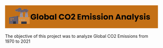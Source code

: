 ![Global CO2 Emission Analysis](banner_logo.png)

The objective of this project was to analyze Global CO2 Emissions from 1970 to 2021
